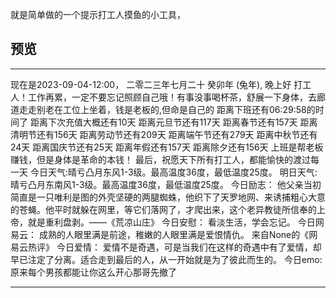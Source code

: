 就是简单做的一个提示打工人摸鱼的小工具，
## 预览
-----------------------------------------------------------------------
现在是2023-09-04-12:00，
 二零二三年七月二十 癸卯年 (兔年),
晚上好 打工人！工作再累，一定不要忘记照顾自己哦！有事没事喝杯茶，舒展一下身体，去廊道走走别老在工位上坐着，钱是老板的,但命是自己的
距离下班还有06:29:58的时间了
距离下次充值大概还有10天
距离元旦节还有117天
距离春节还有157天
距离清明节还有156天
距离劳动节还有209天
距离端午节还有279天
距离中秋节还有24天
距离国庆节还有25天
距离年假还有157天
距离除夕还有156天
上班是帮老板赚钱，但是身体是革命的本钱！
最后，祝愿天下所有打工人，都能愉快的渡过每一天
今日天气:晴亏凸月东风1-3级。最高温度36度，最低温度25度。
明日天气:晴亏凸月东南风1-3级。最高温度36度，最低温度25度。
今日励志：
他父亲当初简直是一只唯利是图的外壳坚硬的两腿蜘蛛，他织下了天罗地网、来诱捕粗心大意的苍蝇。他平时就躲在网里，等它们落网了，才爬出来，这个老异教徒所信奉的上帝，就是重利盘剥。——《荒凉山庄》
今日安慰：
看淡生活，学会忘记。
 今日网易云：
成熟的人眼里满是前途，稚嫩的人眼里满是爱恨情仇。  来自None的《网易云热评》
 今日爱情：
爱情不是奇遇，可是当我们在这样的奇遇中有了爱情，却早已注定了分离。适合走到最后的人，从一开始就是为了彼此而生的。
 今日emo:
原来每个男孩都能让你这么开心那哥先撤了

-----------------------------------------------------------------------
